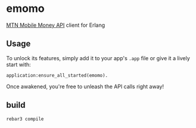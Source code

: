 emomo
=====

[MTN Mobile Money API](https://momodeveloper.mtn.com/) client for Erlang

Usage
-----
To unlock its features, simply add it to your app's `.app` file or give it a lively start with:

```shell
application:ensure_all_started(emomo).
```
Once awakened, you're free to unleash the API calls right away!

build
-----
```shell
rebar3 compile
```

